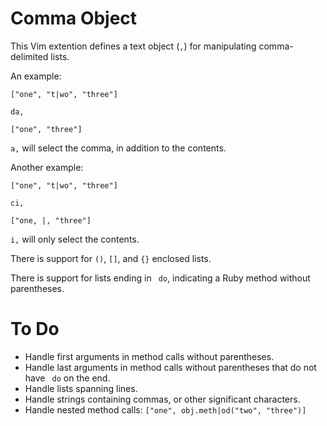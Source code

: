 Comma Object
============

This Vim extention defines a text object (``,``) for manipulating comma-delimited lists.

An example:

    ["one", "t|wo", "three"]

    da,

    ["one", "three"]

``a,`` will select the comma, in addition to the contents.

Another example:

    ["one", "t|wo", "three"]

    ci,

    ["one, |, "three"]

``i,`` will only select the contents.

There is support for ``()``, ``[]``, and ``{}`` enclosed lists.

There is support for lists ending in `` do``, indicating a Ruby method without parentheses.

To Do
=====
- Handle first arguments in method calls without parentheses.
- Handle last arguments in method calls without parentheses that do not have `` do`` on the end.
- Handle lists spanning lines.
- Handle strings containing commas, or other significant characters.
- Handle nested method calls: ``["one", obj.meth|od("two", "three")]``
